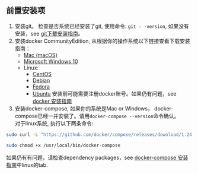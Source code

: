 ## 前置安装项
1. 安装git。 检查是否系统已经安装了git, 使用命令: `git - -version`, 如果没有安装，see [git下载安装指南](https://git-scm.com/downloads)。
2. 安装docker CommunityEdition, 从根据你的操作系统以下链接查看下载安装指南：
   * [Mac (macOS)](https://docs.docker.com/docker-for-mac/install/)
   * [Microsoft Windows 10](https://docs.docker.com/docker-for-windows/install/)
   * Linux:
      + [CentOS](https://docs.docker.com/install/linux/docker-ce/centos/)
      + [Debian](https://docs.docker.com/install/linux/docker-ce/debian/)
      + [Fedora](https://docs.docker.com/install/linux/docker-ce/fedora/)
      + [Ubuntu](https://docs.docker.com/install/linux/docker-ce/ubuntu/)
  安装前可能需要注册docker账号。如果仍有问题，see [docker 安装指南](https://docs.docker.com/install/)
3. 安装docker-compose, 如果你的系统是Mac or Windows， docker-compose已经一并安装了。请用`docker-compose --version`命令确认。  
对于linux系统, 执行以下两条命令:
```bash
sudo curl -L "https://github.com/docker/compose/releases/download/1.24.1/docker-compose-$(uname -s)-$(uname -m)" -o /usr/local/bin/docker-compose

sudo chmod +x /usr/local/bin/docker-compose
```
如果仍有有问题，请检查dependency packages，see [docker-compose 安装指南](https://docs.docker.com/compose/install/)中linux的tab. 
